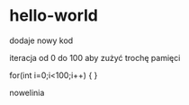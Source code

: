 # hello-world
dodaje nowy kod

iteracja od 0 do 100 aby zużyć trochę pamięci

for(int i=0;i<100;i++)
{
}


nowelinia
